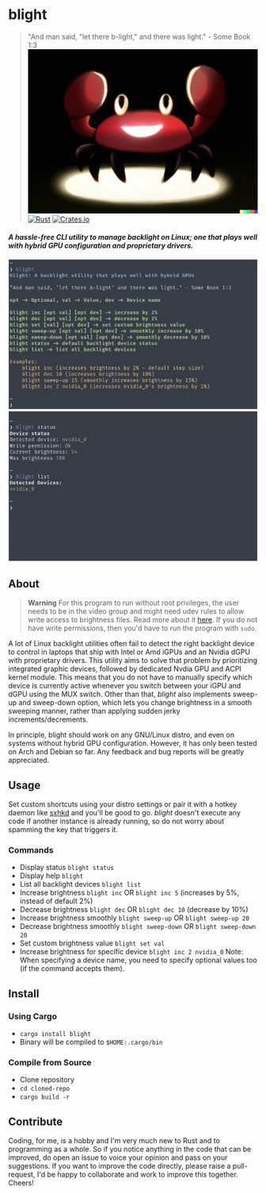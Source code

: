 # blight
> "And man said, "let there b-light," and there was light." - Some Book 1:3
![Generated using Dall-E 2](blightm.png)
[![Rust](https://github.com/VoltaireNoir/blight/actions/workflows/rust.yml/badge.svg)](https://github.com/VoltaireNoir/blight/actions/workflows/rust.yml)
[![Crates.io](https://img.shields.io/crates/v/blight)](https://crates.io/crates/blight)

#### _A hassle-free CLI utility to manage backlight on Linux; one that plays well with hybrid GPU configuration and proprietary drivers._
![](blight.png)
![](blight2.png)
## About
> **Warning**
> For this program to run without root privileges, the user needs to be in the video group and might need udev rules to allow write access to brightness files. Read more about it [here](https://wiki.archlinux.org/title/Backlight#ACPI). If you do not have write permissions, then you'd have to run the program with `sudo`.

A lot of Linux backlight utilities often fail to detect the right backlight device to control in laptops that ship with Intel or Amd iGPUs and an Nvidia dGPU with proprietary drivers. This utility aims to solve that problem by prioritizing integrated graphic devices, followed by dedicated Nvdia GPU and ACPI kernel module. This means that you do not have to manually specify which device is currently active whenever you switch between your iGPU and dGPU using the MUX switch. Other than that, *blight* also implements sweep-up and sweep-down option, which lets you change brightness in a smooth sweeping manner, rather than applying sudden jerky increments/decrements.

In principle, blight should work on any GNU/Linux distro, and even on systems without hybrid GPU configuration. However, it has only been tested on Arch and Debian so far. Any feedback and bug reports will be greatly appreciated.

## Usage
Set custom shortcuts using your distro settings or pair it with a hotkey daemon like [sxhkd](https://github.com/baskerville/sxhkd) and you'll be good to go. *blight* doesn't execute any code if another instance is already running, so do not worry about spamming the key that triggers it.

### Commands
- Display status `blight status`
- Display help `blight`
- List all backlight devices `blight list`
- Increase brightness `blight inc` OR `blight inc 5` (increases by 5%, instead of default 2%)
- Decrease brightness `blight dec` OR `blight dec 10` (decrease by 10%)
- Increase brightness smoothly `blight sweep-up` OR `blight sweep-up 20`
- Decrease brightness smoothly `blight sweep-down` OR `blight sweep-down 20`
- Set custom brightness value ``blight set val``
- Increase brightness for specific device `blight inc 2 nvidia_0`
Note: When specifying a device name, you need to specify optional values too (if the command accepts them).

## Install
### Using Cargo
- `cargo install blight`
- Binary will be compiled to `$HOME:.cargo/bin`

### Compile from Source
- Clone repository
- `cd cloned-repo`
- `cargo build -r`

## Contribute
Coding, for me, is a hobby and I'm very much new to Rust and to programming as a whole. So if you notice anything in the code that can be improved, do open an issue to voice your opinion and pass on your suggestions. If you want to improve the code directly, please raise a pull-request, I'd be happy to collaborate and work to improve this together. Cheers!

